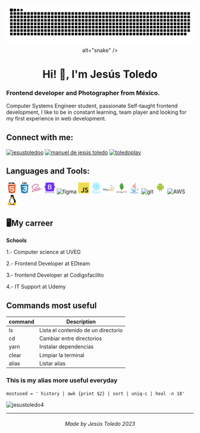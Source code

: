 <div align="center">
   <img src="https://github.com/Platane/snk/raw/output/github-contribution-grid-snake.svg" alt="nz" width="700"/>
       alt="snake" /></a>
</div>

<h1 align="center">Hi! 👋, I'm Jesús Toledo</h1>

### Frontend developer and Photographer from México. 

Computer Systems Engineer student, passionate Self-taught frontend development, I like to be in constant learning, team player and looking for my first experience in web development.

## Connect with me:

<p align="left">
<a href="https://twitter.com/jesustoledoo" target="blank"><img align="center" src="https://raw.githubusercontent.com/rahuldkjain/github-profile-readme-generator/master/src/images/icons/Social/twitter.svg" alt="jesustoledoo" height="20" width="30" /></a>
<a href="https://linkedin.com/in/manuel de jesús toledo" target="blank"><img align="center" src="https://raw.githubusercontent.com/rahuldkjain/github-profile-readme-generator/master/src/images/icons/Social/linked-in-alt.svg" alt="manuel de jesús toledo" height="20" width="30" /></a>
<a href="https://instagram.com/toledoplay" target="blank"><img align="center" src="https://raw.githubusercontent.com/rahuldkjain/github-profile-readme-generator/master/src/images/icons/Social/instagram.svg" alt="toledoplay" height="20" width="30" /></a>
</p>


## Languages and Tools:

<p align="left"> 
  <img src="https://raw.githubusercontent.com/devicons/devicon/master/icons/html5/html5-original-wordmark.svg" alt="html5" width="30" height="30"/>
  <img src="https://raw.githubusercontent.com/devicons/devicon/master/icons/css3/css3-original-wordmark.svg" alt="css3" width="30" height="30"/> 
  <img src="https://raw.githubusercontent.com/devicons/devicon/master/icons/sass/sass-original.svg" alt="sass" width="30" height="30"/>
<img src="https://raw.githubusercontent.com/devicons/devicon/master/icons/bootstrap/bootstrap-plain-wordmark.svg" alt="bootstrap" width="30" height="30"/> 
  <img src="https://www.vectorlogo.zone/logos/figma/figma-icon.svg" alt="figma" width="30" height="30"/>
  <img src="https://raw.githubusercontent.com/devicons/devicon/master/icons/javascript/javascript-original.svg" alt="javascript" width="30" height="30"/>
   <img src="https://raw.githubusercontent.com/devicons/devicon/master/icons/react/react-original-wordmark.svg" alt="react" width="30" height="30"/> 
  <img src="https://raw.githubusercontent.com/devicons/devicon/master/icons/mysql/mysql-original-wordmark.svg" alt="mysql" width="30" height="30"/> 
   <img src="https://raw.githubusercontent.com/devicons/devicon/master/icons/mongodb/mongodb-original-wordmark.svg" alt="mongodb" width="30" height="30"/> 
  <img src="https://raw.githubusercontent.com/devicons/devicon/master/icons/java/java-original.svg" alt="java" width="30" height="30"/>  
  <img src="https://www.vectorlogo.zone/logos/git-scm/git-scm-icon.svg" alt="git" width="30" height="30"/> 
  <img src="https://raw.githubusercontent.com/devicons/devicon/master/icons/android/android-original-wordmark.svg" alt="android" width="30" height="30"/>
  <img src="https://skillicons.dev/icons?i=aws" alt="AWS" width="30" height="30"/>
  <img src="https://raw.githubusercontent.com/devicons/devicon/master/icons/linux/linux-original.svg" alt="linux" width="30" height="30"/>
</p>
  
  

## 🖥️My carreer
**Schools**

1.- Computer science at UVEG

2.- Frontend Developer at EDteam

3.- frontend Developer at Codigofacilito

4.- IT Support at Udemy

## Commands most useful
  
|command |Description                          |
|--------|-------------------------------------|
|ls      | Lista el contenido de un directorio |
|cd      | Cambiar entre directorios           |
|yarn    | Instalar dependencias               |
|clear   | Limpiar la terminal                 |
|alias   | Listar alias                        |

### This is my alias more useful everyday

```
mostused = ' history | awk {print $2} | sort | uniq-c | heal -n 18'
```

<p align="left"> <img src="https://komarev.com/ghpvc/?username=jesustoledo4&label=Profile%20views&color=0e75b6&style=flat" alt="jesustoledo4" /> </p>
<hr>
<h6 align="center">Made by Jesús Toledo 2023</h6>
